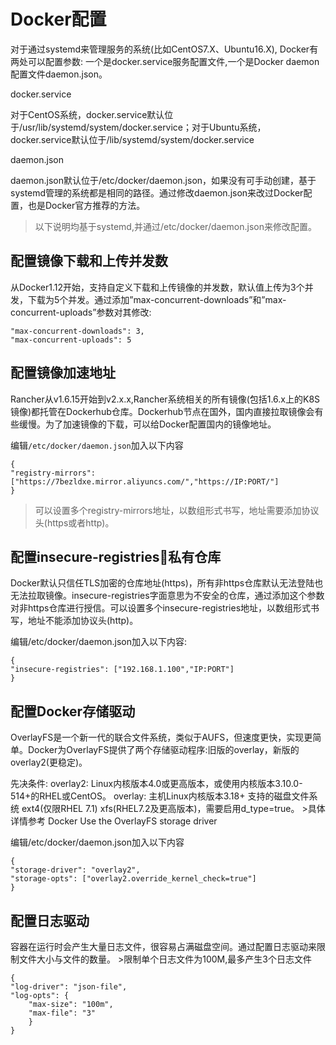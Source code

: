 # Docker配置

对于通过systemd来管理服务的系统(比如CentOS7.X、Ubuntu16.X), Docker有两处可以配置参数: 一个是docker.service服务配置文件,一个是Docker daemon配置文件daemon.json。

docker.service

对于CentOS系统，docker.service默认位于/usr/lib/systemd/system/docker.service；对于Ubuntu系统，docker.service默认位于/lib/systemd/system/docker.service

daemon.json

daemon.json默认位于/etc/docker/daemon.json，如果没有可手动创建，基于systemd管理的系统都是相同的路径。通过修改daemon.json来改过Docker配置，也是Docker官方推荐的方法。

> 以下说明均基于systemd,并通过/etc/docker/daemon.json来修改配置。

## 配置镜像下载和上传并发数

从Docker1.12开始，支持自定义下载和上传镜像的并发数，默认值上传为3个并发，下载为5个并发。通过添加”max-concurrent-downloads”和”max-concurrent-uploads”参数对其修改:

```shell
"max-concurrent-downloads": 3,
"max-concurrent-uploads": 5
```

## 配置镜像加速地址

Rancher从v1.6.15开始到v2.x.x,Rancher系统相关的所有镜像(包括1.6.x上的K8S镜像)都托管在Dockerhub仓库。Dockerhub节点在国外，国内直接拉取镜像会有些缓慢。为了加速镜像的下载，可以给Docker配置国内的镜像地址。

编辑`/etc/docker/daemon.json`加入以下内容

```shell
{
"registry-mirrors": ["https://7bezldxe.mirror.aliyuncs.com/","https://IP:PORT/"]
}
```
> 可以设置多个registry-mirrors地址，以数组形式书写，地址需要添加协议头(https或者http)。

## 配置insecure-registries私有仓库

Docker默认只信任TLS加密的仓库地址(https)，所有非https仓库默认无法登陆也无法拉取镜像。insecure-registries字面意思为不安全的仓库，通过添加这个参数对非https仓库进行授信。可以设置多个insecure-registries地址，以数组形式书写，地址不能添加协议头(http)。

编辑/etc/docker/daemon.json加入以下内容:

```shell
{
"insecure-registries": ["192.168.1.100","IP:PORT"]
}
```

## 配置Docker存储驱动

OverlayFS是一个新一代的联合文件系统，类似于AUFS，但速度更快，实现更简单。Docker为OverlayFS提供了两个存储驱动程序:旧版的overlay，新版的overlay2(更稳定)。

先决条件:
overlay2: Linux内核版本4.0或更高版本，或使用内核版本3.10.0-514+的RHEL或CentOS。
overlay: 主机Linux内核版本3.18+
支持的磁盘文件系统
ext4(仅限RHEL 7.1)
xfs(RHEL7.2及更高版本)，需要启用d_type=true。 >具体详情参考 Docker Use the OverlayFS storage driver

编辑/etc/docker/daemon.json加入以下内容
```
{
"storage-driver": "overlay2",
"storage-opts": ["overlay2.override_kernel_check=true"]
}
```

## 配置日志驱动

容器在运行时会产生大量日志文件，很容易占满磁盘空间。通过配置日志驱动来限制文件大小与文件的数量。 >限制单个日志文件为100M,最多产生3个日志文件

```
{
"log-driver": "json-file",
"log-opts": {
    "max-size": "100m",
    "max-file": "3"
    }
}
```

